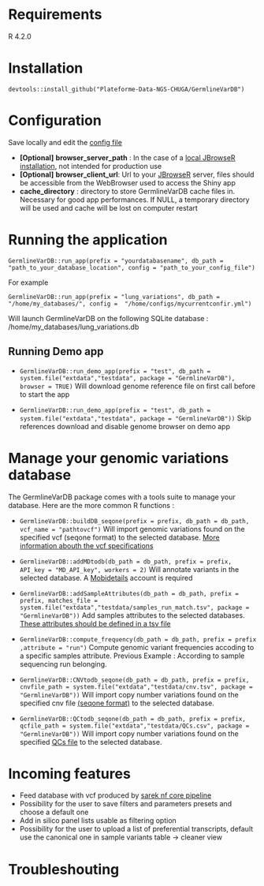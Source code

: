
# Requirements

R 4.2.0

# Installation

`devtools::install_github("Plateforme-Data-NGS-CHUGA/GermlineVarDB")`

# Configuration

Save locally and edit the [config file](inst/golem-config.yml)

  - **[Optional]** **browser_server_path** :  In the case of a [local JBrowseR installation](https://gmod.github.io/JBrowseR/articles/creating-urls.html#using-local-data), not intended for production use
  - **[Optional]** **browser_client_url**: Url to your [JBrowseR](https://github.com/GMOD/JBrowseR) server, files should be accessible from the WebBrowser used to access the Shiny app
  - **cache_directory** : directory to store GermlineVarDB cache files in. Necessary for good app performances. If NULL, a temporary directory will be used and cache will be lost on computer restart

# Running the application

`GermlineVarDB::run_app(prefix = "yourdatabasename", db_path = "path_to_your_database_location", config = "path_to_your_config_file")`

For example 

`GermlineVarDB::run_app(prefix = "lung_variations", db_path = "/home/my_databases/", config =  "/home/configs/mycurrentconfir.yml")`

Will launch GermlineVarDB on the following SQLite database : /home/my_databases/lung_variations.db

## Running Demo app

- `GermlineVarDB::run_demo_app(prefix = "test", db_path = system.file("extdata","testdata", package = "GermlineVarDB"), browser = TRUE)` Will download genome reference file on first call before to start the app

- `GermlineVarDB::run_demo_app(prefix = "test", db_path = system.file("extdata","testdata", package = "GermlineVarDB"))` Skip references download and disable genome browser on demo app

# Manage your genomic variations database

The GermlineVarDB package comes with a tools suite to manage your database. Here are the more common R functions : 

- `GermlineVarDB::buildDB_seqone(prefix = prefix, db_path = db_path, vcf_name = "pathtovcf")` Will import genomic variations found on the specified vcf (seqone format) to the selected database. [More information abouth the vcf specifications](inst/extdata/testdata/README.md)

- `GermlineVarDB::addMDtodb(db_path = db_path, prefix = prefix, API_key = "MD_API_key", workers = 2)` Will annotate variants in the selected database. A [Mobidetails](https://mobidetails.iurc.montp.inserm.fr/MD) account is required
  
- `GermlineVarDB::addSampleAttributes(db_path = db_path, prefix = prefix, matches_file = system.file("extdata","testdata/samples_run_match.tsv", package = "GermlineVarDB"))` Add samples attributes to the selected databases. [These attributes should be defined in a tsv file ](inst/extdata/testdata/samples_run_match.tsv)

- `GermlineVarDB::compute_frequency(db_path = db_path, prefix = prefix ,attribute = "run")` Compute genomic variant frequencies accoding to a specific samples attribute. Previous Example : According to sample sequencing run belonging.

- `GermlineVarDB::CNVtodb_seqone(db_path = db_path, prefix = prefix, cnvfile_path = system.file("extdata","testdata/cnv.tsv", package = "GermlineVarDB"))` Will import copy number variations found on the specified cnv file [(seqone format)](inst/extdata/testdata/cnv.tsv) to the selected database. 

- `GermlineVarDB::QCtodb_seqone(db_path = db_path, prefix = prefix, qcfile_path = system.file("extdata","testdata/QCs.csv", package = "GermlineVarDB"))` Will import copy number variations found on the specified [QCs file](inst/extdata/testdata/QCs.tsv) to the selected database. 

# Incoming features

- Feed database with vcf produced by [sarek nf core pipeline](https://nf-co.re/sarek/3.2.3)
- Possibility for the user to save filters and parameters presets and choose a default one 
- Add in silico panel lists usable as filtering option
- Possibility for the user to upload a list of preferential transcripts, default use the canonical one in sample variants table -> cleaner view

# Troubleshouting
